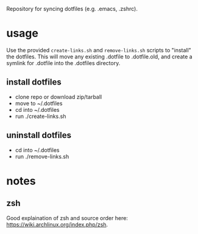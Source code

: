 Repository for syncing dotfiles (e.g. .emacs, .zshrc).

# usage

Use the provided `create-links.sh` and `remove-links.sh` scripts to "install" the
dotfiles. This will move any existing .dotfile to .dotfile.old, and create a symlink
for .dotfile into the .dotfiles directory.

## install dotfiles
  * clone repo or download zip/tarball
  * move to ~/.dotfiles
  * cd into ~/.dotfiles
  * run ./create-links.sh

## uninstall dotfiles
  * cd into ~/.dotfiles
  * run ./remove-links.sh

# notes

## zsh
Good explaination of zsh and source order here: https://wiki.archlinux.org/index.php/zsh.
